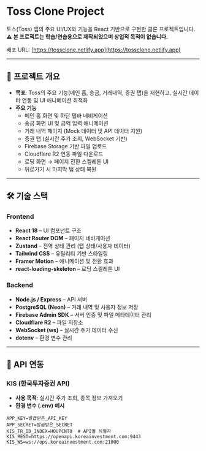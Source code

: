 # Toss Clone Project

토스(Toss) 앱의 주요 UI/UX와 기능을 React 기반으로 구현한 클론 프로젝트입니다.  
**⚠️ 본 프로젝트는 학습/연습용으로 제작되었으며 상업적 목적이 없습니다.**

배포 URL: [https://tossclone.netlify.app](https://tossclone.netlify.app)

---

## 📌 프로젝트 개요

- **목표**: Toss의 주요 기능(메인 홈, 송금, 거래내역, 증권 탭)을 재현하고, 실시간 데이터 연동 및 UI 애니메이션 최적화
- **주요 기능**
  - 메인 홈 화면 및 하단 탭바 네비게이션
  - 송금 화면 UI 및 금액 입력 애니메이션
  - 거래 내역 페이지 (Mock 데이터 및 API 데이터 지원)
  - 증권 탭 (실시간 주가 조회, WebSocket 기반)
  - Firebase Storage 기반 파일 업로드
  - Cloudflare R2 연동 파일 다운로드
  - 로딩 화면 → 페이지 전환 스켈레톤 UI
  - 뒤로가기 시 마지막 탭 상태 복원

---

## 🛠 기술 스택

### Frontend

- **React 18** – UI 컴포넌트 구조
- **React Router DOM** – 페이지 네비게이션
- **Zustand** – 전역 상태 관리 (탭 상태/사용자 데이터)
- **Tailwind CSS** – 유틸리티 기반 스타일링
- **Framer Motion** – 애니메이션 및 전환 효과
- **react-loading-skeleton** – 로딩 스켈레톤 UI

### Backend

- **Node.js / Express** – API 서버
- **PostgreSQL (Neon)** – 거래 내역 및 사용자 정보 저장
- **Firebase Admin SDK** – 서버 인증 및 파일 메타데이터 관리
- **Cloudflare R2** – 파일 저장소
- **WebSocket (ws)** – 실시간 주가 데이터 수신
- **dotenv** – 환경 변수 관리

---

## 📡 API 연동

### KIS (한국투자증권 API)

- **사용 목적**: 실시간 주가 조회, 종목 정보 가져오기
- **환경 변수 (.env) 예시**

```env
APP_KEY=발급받은_API_KEY
APP_SECRET=발급받은_SECRET
KIS_TR_ID_INDEX=H0UPCNT0  # API별 식별자
KIS_REST=https://openapi.koreainvestment.com:9443
KIS_WS=ws://ops.koreainvestment.com:21000
